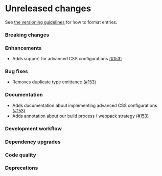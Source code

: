 # Unreleased changes

See [the versioning guidelines](VERSIONING.md) for how to format entries.

### Breaking changes

### Enhancements
- Adds support for advanced CSS configurations [(#153)](https://github.com/FieldLevel/FieldLevelPlaybook/pull/153)

### Bug fixes
- Removes duplicate type emittance [(#153)](https://github.com/FieldLevel/FieldLevelPlaybook/pull/153)

### Documentation
- Adds documentation about implementing advanced CSS configurations [(#153)](https://github.com/FieldLevel/FieldLevelPlaybook/pull/153)
- Adds annotation about our build process / webpack strategy [(#153)](https://github.com/FieldLevel/FieldLevelPlaybook/pull/153)

### Development workflow

### Dependency upgrades

### Code quality

### Deprecations
